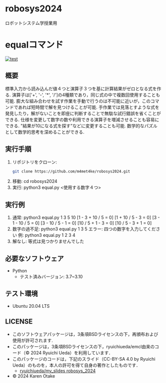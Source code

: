 # robosys2024
ロボットシステム学授業用
# equalコマンド
[![test](https://github.com/m4met4ke/robosys2024/actions/workflows/test.yml/badge.svg)](https://github.com/m4met4ke/robosys2024/actions/workflows/test.yml)
## 概要
標準入力から読み込んだ値４つと演算子３つを基に計算結果がゼロとなる式を作る.
演算子は['+', '-', '*', '/']の4種類であり，同じ式の中で複数回使用することも可能.
膨大な組み合わせを試す作業を手動で行うのは不可能に近いが，このコマンドであれば短時間で解を見つけることが可能.
手作業では見落とすような式を発見したり，解がないことを即座に判断することで無駄な試行錯誤を省くことができる.
仕様を変更して数字の数や利用できる演算子を増減させることも容易にできる.
"結果が10になる式を探す"などに変更することも可能.
数学的なパズルとして数学的思考を深めることができる.
## 実行手順
1. リポジトリをクローン:
   ```sh
   git clone https://github.com/m4met4ke/robosys2024.git
2. 移動:
   cd robosys2024
3. 実行:
   python3 equal.py <使用する数字４つ>
## 実行例
1. 通常:
   python3 equal.py 1 3 5 10
   [1 - 3 + 10 / 5 = 0]  [1 + 10 / 5 - 3 = 0]  [3 - 1 - 10 / 5 = 0]  [3 - 10 / 5 - 1 = 0]  [10 / 5 + 1 - 3 = 0]  [10 / 5 - 3 + 1 = 0]
2. 数字の過不足:
   python3 equal.py 1 3 5
   エラー: 四つの数字を入力してください
   例: python3 equal.py 1 2 3 4
3. 解なし:
   等式は見つかりませんでした
## 必要なソフトウェア
- Python
  - テスト済みバージョン: 3.7~3.10
## テスト環境
- Ubuntu 20.04 LTS
## LICENSE
- このソフトウェアパッケージは，3条項BSDライセンスの下，再頒布および使用が許可されます.
- このパッケージは，3条項BSDライセンスの下，ryuichiueda/emcl由来のコード（© 2024 Ryuichi Ueda）を利用しています．
- このパッケージのコードは，下記のスライド（CC-BY-SA 4.0 by Ryuichi Ueda）のものを，本人の許可を得て自身の著作としたものです．
    - [ryuichiueda/my_slides robosys_2024](https://github.com/ryuichiueda/my_slides/tree/master/robosys_2024)
- © 2024 Karen Otake
